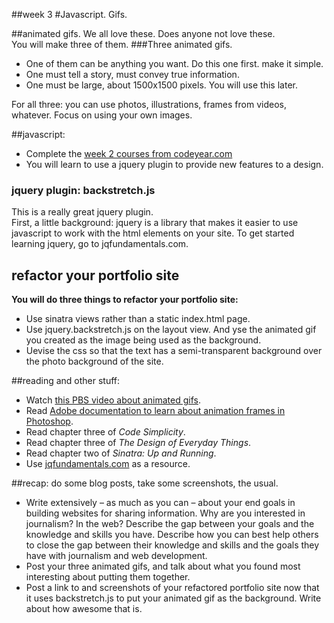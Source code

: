 ##week 3
#Javascript. Gifs.

##animated gifs.
We all love these. Does anyone not love these.  
You will make three of them. 
###Three animated gifs.  
- One of them can be anything you want. Do this one first. make it simple.
- One must tell a story, must convey true information.
- One must be large, about 1500x1500 pixels. You will use this later.

For all three: you can use photos, illustrations, frames from videos, whatever. Focus on using your own images.  

##javascript:
- Complete the [week 2 courses from codeyear.com](http://www.codecademy.com/curricula/code-year/units/2)
- You will learn to use a jquery plugin to provide new features to a design.

### jquery plugin: backstretch.js
This is a really great jquery plugin.  
First, a little background: jquery is a library that makes it easier to use javascript to work with the html elements on your site.
To get started learning jquery, go to jqfundamentals.com.  

## refactor your portfolio site
**You will do three things to refactor your portfolio site:**  
- Use sinatra views rather than a static index.html page.  
- Use jquery.backstretch.js on the layout view. And yse the animated gif you created as the image being used as the background.      
- Uevise the css so that the text has a semi-transparent background over the photo background of the site.  

##reading and other stuff:
- Watch [this PBS video about animated gifs](http://www.youtube.com/watch?v=vuxKb5mxM8g).
- Read [Adobe documentation to learn about animation frames in Photoshop](http://help.adobe.com/en_US/Photoshop/11.0/WSC9CD6949-D63F-4299-A024-A212F541F77Ea.html).  
- Read chapter three of _Code Simplicity_.
- Read chapter three of _The Design of Everyday Things_.
- Read chapter two of _Sinatra: Up and Running_.
- Use [jqfundamentals.com](http://jqfundamentals.com) as a resource.

##recap: do some blog posts, take some screenshots, the usual.  
- Write extensively – as much as you can – about your end goals in building websites for sharing information. Why are you interested in journalism? In the web? Describe the gap between your goals and the knowledge and skills you have. Describe how you can best help others to close the gap between their knowledge and skills and the goals they have with journalism and web development.   
- Post your three animated gifs, and talk about what you found most interesting about putting them together.
- Post a link to and screenshots of your refactored portfolio site now that it uses backstretch.js to put your animated gif as the background. Write about how awesome that is.  
